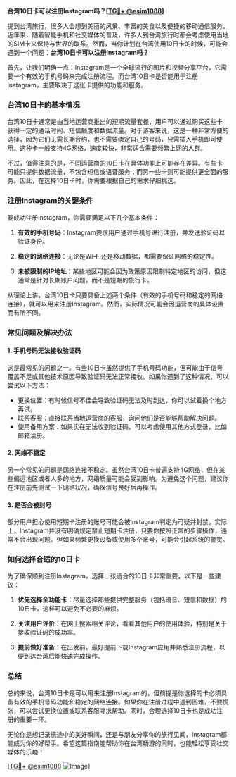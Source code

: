 **台湾10日卡可以注册Instagram吗？[[TG💪+ @esim1088](https://t.me/s/esim1088)]**

提到台湾旅行，很多人会想到美丽的风景、丰富的美食以及便捷的移动通信服务。近年来，随着智能手机和社交媒体的普及，许多人到台湾旅行时都会考虑使用当地的SIM卡来保持与世界的联系。然而，当你计划在台湾使用10日卡的时候，可能会遇到一个问题：**台湾10日卡可以注册Instagram吗？**

首先，让我们明确一点：Instagram是一个全球流行的图片和视频分享平台，它需要一个有效的手机号码来完成注册流程。而台湾10日卡是否能用于注册Instagram，主要取决于这张卡提供的功能和服务。

### **台湾10日卡的基本情况**

台湾10日卡通常是由当地运营商推出的短期流量套餐，用户可以通过购买这些卡获得一定的通话时间、短信额度和数据流量。对于游客来说，这是一种非常方便的选择，因为它们无需长期合约，也不需要绑定自己的号码，只需插入手机即可使用。这种卡一般支持4G网络，速度较快，非常适合需要频繁上网的人群。

不过，值得注意的是，不同运营商的10日卡在具体功能上可能存在差异。有些卡可能只提供数据流量，不包含短信或语音服务；而另一些卡则可能提供更全面的服务。因此，在选择10日卡时，你需要根据自己的需求仔细挑选。

### **注册Instagram的关键条件**

要成功注册Instagram，你需要满足以下几个基本条件：

1. **有效的手机号码**：Instagram要求用户通过手机号进行注册，并发送验证码以验证身份。
   
2. **稳定的网络连接**：无论是Wi-Fi还是移动数据，都需要保证网络的稳定性。

3. **未被限制的IP地址**：某些地区可能会因为政策原因限制特定地区的访问，但这通常是针对长期账户问题，而不是短期的旅行卡。

从理论上讲，台湾10日卡只要具备上述两个条件（有效的手机号码和稳定的网络连接），就可以用来注册Instagram。然而，实际情况可能会因运营商的具体设置而有所不同。

### **常见问题及解决办法**

#### **1. 手机号码无法接收验证码**
这是最常见的问题之一。有些10日卡虽然提供了手机号码功能，但可能由于信号覆盖不足或其他技术原因导致验证码无法正常接收。如果你遇到了这种情况，可以尝试以下方法：

- 更换位置：有时候信号不佳会导致验证码无法及时到达，你可以试着换个地方再试。
- 联系客服：直接联系当地运营商的客服，询问他们是否能够帮助解决问题。
- 使用备用方案：如果实在无法收到验证码，可以考虑使用其他方式登录，比如邮箱注册。

#### **2. 网络不稳定**
另一个常见的问题是网络连接不稳定。虽然台湾10日卡普遍支持4G网络，但在某些偏远地区或者人多的地方，网络质量可能会受到影响。为避免这个问题，建议你在注册前先测试一下网络状况，确保信号良好后再操作。

#### **3. 是否会被封号**
部分用户担心使用短期卡注册的账号可能会被Instagram判定为可疑并封禁。实际上，Instagram并没有明确规定禁止短期卡注册，只要你按照正常的步骤操作，通常不会出现问题。但如果频繁更换设备或使用多个账号，可能会引起系统的警觉。

### **如何选择合适的10日卡**

为了确保顺利注册Instagram，选择一张适合的10日卡非常重要。以下是一些建议：

1. **优先选择全功能卡**：尽量选择那些提供完整服务（包括语音、短信和数据）的10日卡，这样可以避免不必要的麻烦。

2. **关注用户评价**：在网上搜索相关评论，看看其他用户的使用体验，特别是关于接收验证码的成功率。

3. **提前做好准备**：在出发前，最好提前下载Instagram应用并熟悉注册流程，以便到达台湾后能快速完成操作。

### **总结**

总的来说，台湾10日卡是可以用来注册Instagram的，但前提是你选择的卡必须具备有效的手机号码功能和稳定的网络连接。如果你在注册过程中遇到困难，不要慌张，可以尝试更换位置或联系客服寻求帮助。同时，合理选择10日卡也是成功注册的重要一环。

无论你是想记录旅途中的美好瞬间，还是与朋友分享你的旅行见闻，Instagram都能成为你的好帮手。希望这篇指南能帮助你在台湾畅游的同时，也能轻松享受社交媒体的乐趣！

[[TG💪+ @esim1088](https://t.me/s/esim1088) ![Image](https://i.postimg.cc/4NQfJmqS/Snipaste-2025-05-13-00-14-12.png)]